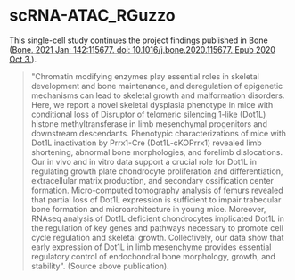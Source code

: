 # scRNA-ATAC_RGuzzo
This single-cell study continues the project findings published in Bone ([Bone. 2021 Jan: 142:115677. doi: 10.1016/j.bone.2020.115677. Epub 2020 Oct 3.](https://www.sciencedirect.com/science/article/pii/S8756328220304579?via%3Dihub)). 

> "Chromatin modifying enzymes play essential roles in skeletal development and bone maintenance, and deregulation of epigenetic mechanisms can lead to skeletal growth and malformation disorders. Here, we report a novel skeletal dysplasia phenotype in mice with conditional loss of Disruptor of telomeric silencing 1-like (Dot1L) histone methyltransferase in limb mesenchymal progenitors and downstream descendants. Phenotypic characterizations of mice with Dot1L inactivation by Prrx1-Cre (Dot1L-cKOPrrx1) revealed limb shortening, abnormal bone morphologies, and forelimb dislocations. Our in vivo and in vitro data support a crucial role for Dot1L in regulating growth plate chondrocyte proliferation and differentiation, extracellular matrix production, and secondary ossification center formation. Micro-computed tomography analysis of femurs revealed that partial loss of Dot1L expression is sufficient to impair trabecular bone formation and microarchitecture in young mice. Moreover, RNAseq analysis of Dot1L deficient chondrocytes implicated Dot1L in the regulation of key genes and pathways necessary to promote cell cycle regulation and skeletal growth. Collectively, our data show that early expression of Dot1L in limb mesenchyme provides essential regulatory control of endochondral bone morphology, growth, and stability". (Source above publication).
